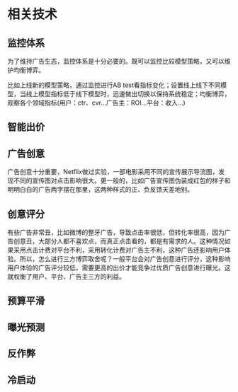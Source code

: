 # 相关技术

## 监控体系

为了维持广告生态，监控体系是十分必要的。既可以监控比较模型策略，又可以维护均衡博弈。

比如上线新的模型策略，通过监控进行AB test看指标变化；设置线上线下不同模型，当线上模型指标低于线下模型时，迅速做出切换以保持系统稳定；均衡博弈，观察各个领域指标\(用户：ctr、cvr...广告主：ROI...平台：收入...\)

## 智能出价

## 广告创意

广告创意十分重要，Netflix做过实验，一部电影采用不同的宣传展示导流图，发现不同的宣传图对点击影响很大。更一般的，比如广告宣传图伪装成红包的样子和明明白白的广告两字摆在那里，这两种样式的正、负反馈天差地别。

## 创意评分

有些广告非常丑，比如微博的整牙广告，导致点击率很低，但转化率很高，因为广告创意丑，大部分人都不喜欢点，而真正点击看的，都是有需求的人。这种情况如果采用点击计费对平台不利，采用转化计费对广告主不利，这种广告还影响用户体验。所以，怎么进行三方博弈取舍呢？一般平台会对广告创意进行评分，这种影响用户体验的广告评分较低，需要更高的出价才能竞争过优质广告创意进行曝光。这就权衡了用户、平台、广告主三方的利益。

## 预算平滑

## 曝光预测

## 反作弊

## 冷启动

